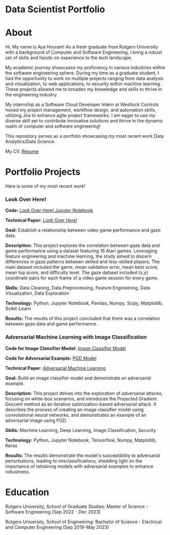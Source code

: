 # Data Scientist Portfolio

# About

Hi, My name is Aya Hourani! As a fresh graduate from Rutgers University with a background of Computer and Software Engineering, I bring a robust set of skills and hands-on experience to the tech landscape. 

My academic journey showcases my proficiency in various industries within the software engineering sphere. During my time as a graduate student, I had the opportunity to work on multiple projects ranging from data analysis and visualization, to web applications, to security within machine learning. These projects allowed me to broaden my knowledge and skills to thrive in the engineering industry. 

My internship as a Software Cloud Developer Intern at Westlock Controls honed my project management, workflow design, and automation skills, utilizing Jira to enhance agile project frameworks. I am eager to use my diverse skill set to contribute innovative solutions and thrive in the dynamic realm of computer and software engineering!

This repository serves as a portfolio showcasing my most recent work Data Analytics/Data Science.

My CV: [Resume](Resume.pdf)

# Portfolio Projects

Here is some of my most recent work! 

### Look Over Here!
**Code:** [Look Over Here! Jupyter Notebook](https://github.com/ahourani2000/Data-Scientist-Portfolio/blob/main/MS%20Technical%20Paper.ipynb)

**Technical Paper:** [Look Over Here!](Final_MS_Technical_Paper.pdf)

**Goal:** Establish a relationship between video game performance and gaze data.

**Description:** This project explores the correlation between gaze data and game performance using a dataset featuring 16 Atari games. Leveraging feature engineering and machine learning, the study aimed to discern differences in gaze patterns between skilled and less-skilled players. The main dataset included the game, mean validation error, mean best score, mean top score, and difficulty level. The gaze dataset included (x,y) coordinate pairs for each frame of a video game session for every game.

**Skills:** Data Cleaning, Data Preprocessing, Feature Engineering, Data Visualization, Data Exploration

**Technology:** Python, Jupyter Notebook, Pandas, Numpy, Scipy, Matplotlib, Scikit-Learn

**Results:** The results of this project concluded that there was a correlation between gaze data and game performance. 

### Adversarial Machine Learning with Image Classification
**Code for Image Classifier Model:** [Image Classifier Model](https://github.com/ahourani2000/Data-Scientist-Portfolio/blob/main/Image%20Classifier%20Model.ipynb)

**Code for Adversarial Example:** [PGD Model](https://github.com/ahourani2000/Data-Scientist-Portfolio/blob/main/PGD%20Model.ipynb)

**Technical Paper:** [Adversarial Machine Learning](https://github.com/ahourani2000/Data-Scientist-Portfolio/blob/8ccfeaab108f17898e33146f6deb3eb55ac70364/CSS%20Final%20Project%20Report.pdf)

**Goal:** Build an image classifier model and demonstrate an adversarial example.

**Description:** This project delves into the exploration of adversarial attacks, focusing on white-box scenarios, and introduces the Projected Gradient Descent method as an iterative optimization-based adversarial attack. It describes the process of creating an image classifier model using convolutional neural networks, and demonstrates an example of an adversarial image using PGD.

**Skills:** Machine Learning, Deep Learning, Image Classification, Security 

**Technology:** Python, Jupyter Notebook, Tensorflow, Numpy, Matplotlib, Keras

**Results:** The results demonstrate the model's susceptibility to adversarial perturbations, leading to misclassifications, shedding light on the importance of retraining models with adversarial examples to enhance robustness.

# Education

Rutgers University, School of Graduate Studies: Master of Science - Software Engineering (Sep 2022 - Dec 2023)

Rutgers University, School of Engineering: Bachelor of Science - Electrical and Computer Engineering (Sep 2019-May 2023)
